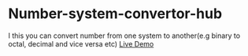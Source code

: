 # Number-system-convertor-hub
I this you can convert number from one system to another(e.g binary to octal, decimal and vice versa etc)
[Live Demo](https://numbersystemconversions.netlify.app/)
